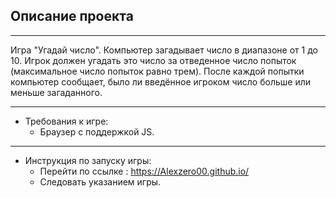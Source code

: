 ## Описание проекта

* * *
Игра "Угадай число". Компьютер загадывает число в диапазоне от 1 до 10. Игрок должен угадать это число за отведенное число попыток (максимальное число попыток равно трем). После каждой попытки компьютер сообщает, было ли введённое игроком число больше или меньше загаданного.

* * *

* Требования к игре:
    * Браузер с поддержкой JS.

* * * 

* Инструкция по запуску игры: 
    * Перейти по ссылке : https://Alexzero00.github.io/
    * Следовать указанием игры.
